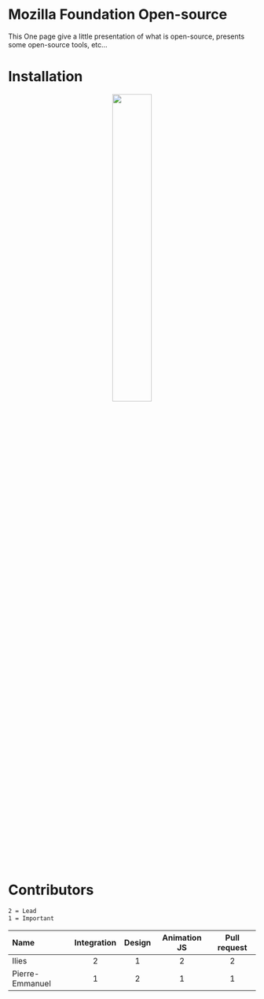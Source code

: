 # Mozilla Foundation Open-source
This One page give a little presentation of what is open-source, presents some open-source tools, etc...
# Installation
<p align="center">
  <img src="https://media.giphy.com/media/iqH4z3L6lCVuiomRUe/giphy.gif" width="40%" />
</p>

# Contributors
```txt
2 = Lead
1 = Important
```
| Name                | Integration | Design | Animation JS | Pull request
| :------------------ | :---:       | :--:   | :---:        | :--:
| Ilies               | 2           | 1      | 2            | 2
| Pierre-Emmanuel     | 1           | 2      | 1            | 1
